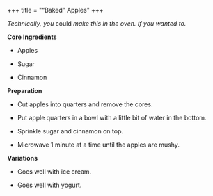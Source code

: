 +++
title = "“Baked” Apples"
+++

_Technically, you_ could _make this in the oven. If you wanted to._

**Core Ingredients**
- Apples

- Sugar

- Cinnamon

**Preparation**
- Cut apples into quarters and remove the cores.

- Put apple quarters in a bowl with a little bit of water in the bottom.

- Sprinkle sugar and cinnamon on top.

- Microwave 1 minute at a time until the apples are mushy.

**Variations**
- Goes well with ice cream.

- Goes well with yogurt.